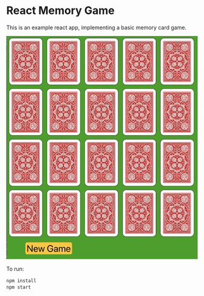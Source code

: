 # React Memory Game

This is an example react app, implementing a basic memory card game.

![Alt text](docs/screenshot.png?raw=true "Screenshot")

To run:
````bash
npm install
npm start
````
